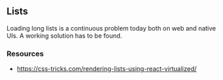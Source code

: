 ## Lists

Loading long lists is a continuous problem today both on web and native UIs. A working solution has to be found.

### Resources

- https://css-tricks.com/rendering-lists-using-react-virtualized/
